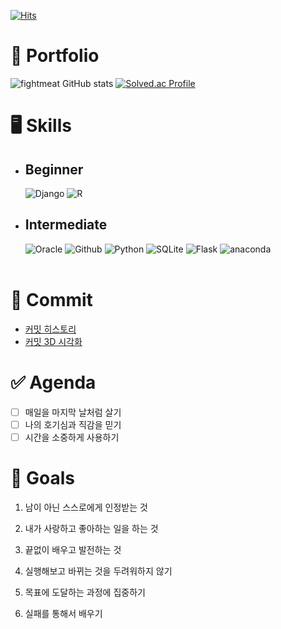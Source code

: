 
[![Hits](https://hits.seeyoufarm.com/api/count/incr/badge.svg?url=https%3A%2F%2Fgithub.com%2Ffightmeat&count_bg=%233DA5C8&title_bg=%23113BD0&icon=&icon_color=%23E7E7E7&title=hits&edge_flat=false)](https://hits.seeyoufarm.com)

# 📝 Portfolio

![fightmeat GitHub stats](https://github-readme-stats.vercel.app/api?username=fightmeat&show_icons=true&theme=nightowl)
[![Solved.ac Profile](http://mazassumnida.wtf/api/v2/generate_badge?boj=fightmeat)](https://solved.ac/fightmeat/)

# 🖥 Skills

- ## Beginner
  ![Django](https://img.shields.io/badge/Django-092E20.svg?&style=flat-square&logo=Django&logoColor=white)
  ![R](https://img.shields.io/badge/R-276DC3.svg?&style=flat-square&logo=R&logoColor=white)


  <!-- 기본적인 개념을 이해하고 간단한 예시를 작성할 수 있다.-->
- ## Intermediate
  ![Oracle](https://img.shields.io/badge/Oracle-F80000.svg?&style=flat-square&logo=Oracle&logoColor=white)
  ![Github](https://img.shields.io/badge/github-181717.svg?&style=flat-square&logo=github&logoColor=white)
  ![Python](https://img.shields.io/badge/Python-3776AB.svg?&style=flat-square&logo=Python&logoColor=white)
  ![SQLite](https://img.shields.io/badge/SQLite-003B57.svg?&style=flat-square&logo=SQLite&logoColor=white)
  ![Flask](https://img.shields.io/badge/Flask-000000.svg?&style=flat-square&logo=Flask&logoColor=white)
  ![anaconda](https://img.shields.io/badge/anaconda-44A833.svg?&style=flat-square&logo=anaconda&logoColor=white)<br><br>
  <!-- 이용하고자 하는 시스템의 구조를 이해했으며 여러 개의 함수나 도구를 사용할 수 있다.-->
<!-- - ## Experienced -->
  <!-- 프로그래밍 및 복잡한 코딩과 최적화와 디버깅에 능숙하다.-->
<!--  -## Expert -->
  <!-- 대규모 소프트웨어 프로젝트를 성공적으로 완료한 경험이 있고 고급 알고리즘을 이해하고 설계할 수 있다.-->
<!-- - ## Master -->
  <!-- 팀을 이끌 수 있는 리더십 능력이 있다.-->

# 📆 Commit

- [커밋 히스토리](https://github.com/fightmeat/TIL/commits/main)
- [커밋 3D 시각화](https://www.mornhee.works/apps/github-town/fightmeat/2023)
  
# ✅ Agenda

- [ ] 매일을 마지막 날처럼 살기
- [ ] 나의 호기심과 직감을 믿기
- [ ] 시간을 소중하게 사용하기

# 🌟 Goals

1. 남이 아닌 스스로에게 인정받는 것
2. 내가 사랑하고 좋아하는 일을 하는 것
3. 끝없이 배우고 발전하는 것
   
4. 실행해보고 바뀌는 것을 두려워하지 않기
5. 목표에 도달하는 과정에 집중하기
6. 실패를 통해서 배우기
